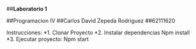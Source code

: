 ##**Laboratorio 1**

##Programacion IV
##Carlos David Zepeda Rodriguez
##62111620

Instrucciones:
 *1. Clonar Proyecto
 *2. Instalar dependencias
 Npm install
 *3. Ejecutar proyecto:
 Npm start

